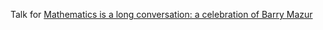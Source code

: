 Talk for [Mathematics is a long conversation:
a celebration of Barry Mazur](http://www.math.harvard.edu/conferences/mazur18/)